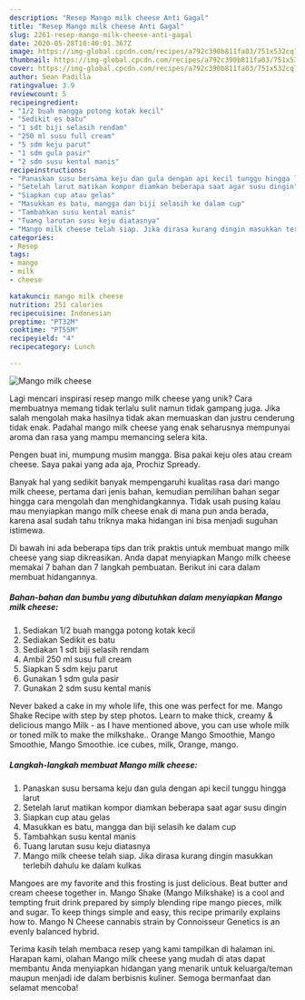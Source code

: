 ```yaml
---
description: "Resep Mango milk cheese Anti Gagal"
title: "Resep Mango milk cheese Anti Gagal"
slug: 2261-resep-mango-milk-cheese-anti-gagal
date: 2020-05-28T10:40:01.367Z
image: https://img-global.cpcdn.com/recipes/a792c390b811fa03/751x532cq70/mango-milk-cheese-foto-resep-utama.jpg
thumbnail: https://img-global.cpcdn.com/recipes/a792c390b811fa03/751x532cq70/mango-milk-cheese-foto-resep-utama.jpg
cover: https://img-global.cpcdn.com/recipes/a792c390b811fa03/751x532cq70/mango-milk-cheese-foto-resep-utama.jpg
author: Sean Padilla
ratingvalue: 3.9
reviewcount: 5
recipeingredient:
- "1/2 buah mangga potong kotak kecil"
- "Sedikit es batu"
- "1 sdt biji selasih rendam"
- "250 ml susu full cream"
- "5 sdm keju parut"
- "1 sdm gula pasir"
- "2 sdm susu kental manis"
recipeinstructions:
- "Panaskan susu bersama keju dan gula dengan api kecil tunggu hingga larut"
- "Setelah larut matikan kompor diamkan beberapa saat agar susu dingin"
- "Siapkan cup atau gelas"
- "Masukkan es batu, mangga dan biji selasih ke dalam cup"
- "Tambahkan susu kental manis"
- "Tuang larutan susu keju diatasnya"
- "Mango milk cheese telah siap. Jika dirasa kurang dingin masukkan terlebih dahulu ke dalam kulkas"
categories:
- Resep
tags:
- mango
- milk
- cheese

katakunci: mango milk cheese 
nutrition: 251 calories
recipecuisine: Indonesian
preptime: "PT32M"
cooktime: "PT55M"
recipeyield: "4"
recipecategory: Lunch

---
```



![Mango milk cheese](https://img-global.cpcdn.com/recipes/a792c390b811fa03/751x532cq70/mango-milk-cheese-foto-resep-utama.jpg)

Lagi mencari inspirasi resep mango milk cheese yang unik? Cara membuatnya memang tidak terlalu sulit namun tidak gampang juga. Jika salah mengolah maka hasilnya tidak akan memuaskan dan justru cenderung tidak enak. Padahal mango milk cheese yang enak seharusnya mempunyai aroma dan rasa yang mampu memancing selera kita.

Pengen buat ini, mumpung musim mangga. Bisa pakai keju oles atau cream cheese. Saya pakai yang ada aja, Prochiz Spready.

Banyak hal yang sedikit banyak mempengaruhi kualitas rasa dari mango milk cheese, pertama dari jenis bahan, kemudian pemilihan bahan segar hingga cara mengolah dan menghidangkannya. Tidak usah pusing kalau mau menyiapkan mango milk cheese enak di mana pun anda berada, karena asal sudah tahu triknya maka hidangan ini bisa menjadi suguhan istimewa.


Di bawah ini ada beberapa tips dan trik praktis untuk membuat mango milk cheese yang siap dikreasikan. Anda dapat menyiapkan Mango milk cheese memakai 7 bahan dan 7 langkah pembuatan. Berikut ini cara dalam membuat hidangannya.

<!--inarticleads1-->

##### Bahan-bahan dan bumbu yang dibutuhkan dalam menyiapkan Mango milk cheese:

1. Sediakan 1/2 buah mangga potong kotak kecil
1. Sediakan Sedikit es batu
1. Sediakan 1 sdt biji selasih rendam
1. Ambil 250 ml susu full cream
1. Siapkan 5 sdm keju parut
1. Gunakan 1 sdm gula pasir
1. Gunakan 2 sdm susu kental manis


Never baked a cake in my whole life, this one was perfect for me. Mango Shake Recipe with step by step photos. Learn to make thick, creamy &amp; delicious mango Milk - as I have mentioned above, you can use whole milk or toned milk to make the milkshake.. Orange Mango Smoothie, Mango Smoothie, Mango Smoothie. ice cubes, milk, Orange, mango. 

<!--inarticleads2-->

##### Langkah-langkah membuat Mango milk cheese:

1. Panaskan susu bersama keju dan gula dengan api kecil tunggu hingga larut
1. Setelah larut matikan kompor diamkan beberapa saat agar susu dingin
1. Siapkan cup atau gelas
1. Masukkan es batu, mangga dan biji selasih ke dalam cup
1. Tambahkan susu kental manis
1. Tuang larutan susu keju diatasnya
1. Mango milk cheese telah siap. Jika dirasa kurang dingin masukkan terlebih dahulu ke dalam kulkas


Mangoes are my favorite and this frosting is just delicious. Beat butter and cream cheese together in. Mango Shake (Mango Milkshake) is a cool and tempting fruit drink prepared by simply blending ripe mango pieces, milk and sugar. To keep things simple and easy, this recipe primarily explains how to. Mango N Cheese cannabis strain by Connoisseur Genetics is an evenly balanced hybrid. 

Terima kasih telah membaca resep yang kami tampilkan di halaman ini. Harapan kami, olahan Mango milk cheese yang mudah di atas dapat membantu Anda menyiapkan hidangan yang menarik untuk keluarga/teman maupun menjadi ide dalam berbisnis kuliner. Semoga bermanfaat dan selamat mencoba!
